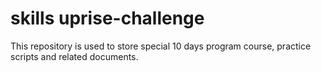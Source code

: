 # skills uprise-challenge
This repository is used to store special 10 days program course, practice scripts and related documents.
